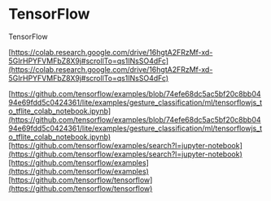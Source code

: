 # TensorFlow

TensorFlow

[https://colab.research.google.com/drive/16hgtA2FRzMf-xd-5GIrHPYFVMFbZ8X9j#scrollTo=qs1INsSO4dFc](https://colab.research.google.com/drive/16hgtA2FRzMf-xd-5GIrHPYFVMFbZ8X9j#scrollTo=qs1INsSO4dFc)

[https://github.com/tensorflow/examples/blob/74efe68dc5ac5bf20c8bb0494e69fdd5c0424361/lite/examples/gesture_classification/ml/tensorflowjs_to_tflite_colab_notebook.ipynb](https://github.com/tensorflow/examples/blob/74efe68dc5ac5bf20c8bb0494e69fdd5c0424361/lite/examples/gesture_classification/ml/tensorflowjs_to_tflite_colab_notebook.ipynb)[https://github.com/tensorflow/examples/search?l=jupyter-notebook](https://github.com/tensorflow/examples/search?l=jupyter-notebook)[https://github.com/tensorflow/examples](https://github.com/tensorflow/examples)[https://github.com/tensorflow/tensorflow](https://github.com/tensorflow/tensorflow)
